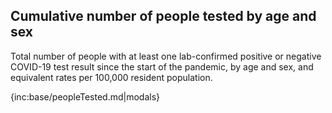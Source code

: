 ## Cumulative number of people tested by age and sex 

Total number of people with at least one lab-confirmed positive or negative COVID-19 test result since the start of the pandemic, by age and sex, and equivalent rates per 100,000 resident population.

{inc:base/peopleTested.md|modals}